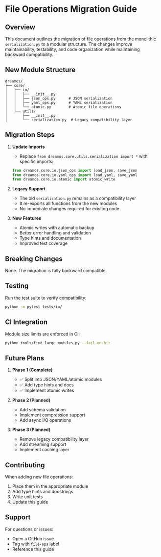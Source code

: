 # File Operations Migration Guide

## Overview

This document outlines the migration of file operations from the monolithic `serialization.py` to a modular structure. The changes improve maintainability, testability, and code organization while maintaining backward compatibility.

## New Module Structure

```
dreamos/
├── core/
│   ├── io/
│   │   ├── __init__.py
│   │   ├── json_ops.py      # JSON serialization
│   │   ├── yaml_ops.py      # YAML serialization
│   │   └── atomic.py        # Atomic file operations
│   └── utils/
│       ├── __init__.py
│       └── serialization.py  # Legacy compatibility layer
```

## Migration Steps

1. **Update Imports**
   - Replace `from dreamos.core.utils.serialization import *` with specific imports:
   ```python
   from dreamos.core.io.json_ops import load_json, save_json
   from dreamos.core.io.yaml_ops import load_yaml, save_yaml
   from dreamos.core.io.atomic import atomic_write
   ```

2. **Legacy Support**
   - The old `serialization.py` remains as a compatibility layer
   - It re-exports all functions from the new modules
   - No immediate changes required for existing code

3. **New Features**
   - Atomic writes with automatic backup
   - Better error handling and validation
   - Type hints and documentation
   - Improved test coverage

## Breaking Changes

None. The migration is fully backward compatible.

## Testing

Run the test suite to verify compatibility:

```bash
python -m pytest tests/io/
```

## CI Integration

Module size limits are enforced in CI:

```bash
python tools/find_large_modules.py --fail-on-hit
```

## Future Plans

1. **Phase 1 (Complete)**
   - ✅ Split into JSON/YAML/atomic modules
   - ✅ Add type hints and docs
   - ✅ Implement atomic writes

2. **Phase 2 (Planned)**
   - Add schema validation
   - Implement compression support
   - Add async I/O operations

3. **Phase 3 (Planned)**
   - Remove legacy compatibility layer
   - Add streaming support
   - Implement caching layer

## Contributing

When adding new file operations:

1. Place them in the appropriate module
2. Add type hints and docstrings
3. Write unit tests
4. Update this guide

## Support

For questions or issues:
- Open a GitHub issue
- Tag with `file-ops` label
- Reference this guide 